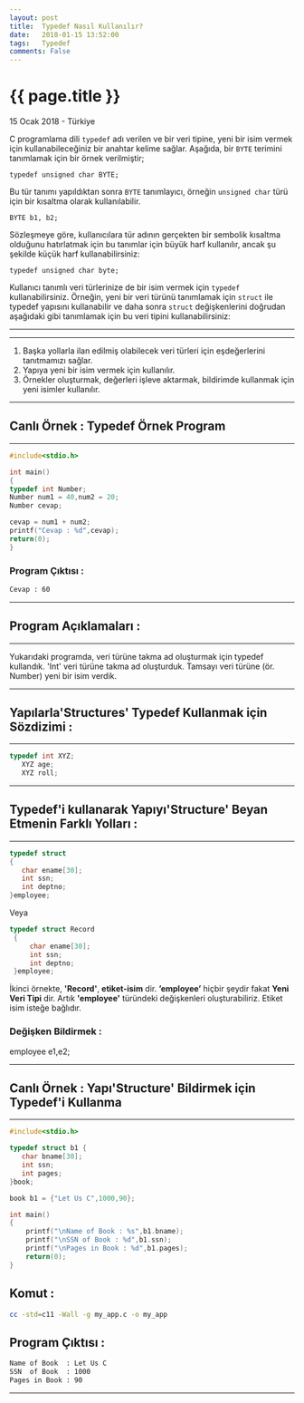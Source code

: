```yaml
---
layout: post
title:  Typedef Nasıl Kullanılır?
date:   2018-01-15 13:52:00
tags:   Typedef
comments: False
---
```


{{ page.title }}
================

<p class="meta">15 Ocak 2018 - Türkiye</p>


C programlama dili ```typedef``` adı verilen ve bir veri tipine, yeni bir isim vermek için kullanabileceğiniz bir anahtar kelime sağlar. Aşağıda, bir ```BYTE``` terimini tanımlamak için bir örnek verilmiştir;

```typedef unsigned char BYTE;```

Bu tür tanımı yapıldıktan sonra ```BYTE``` tanımlayıcı, örneğin ```unsigned char``` türü için bir kısaltma olarak kullanılabilir.

```BYTE b1, b2;```

Sözleşmeye göre, kullanıcılara tür adının gerçekten bir sembolik kısaltma olduğunu hatırlatmak için bu tanımlar için büyük harf kullanılır, ancak şu şekilde küçük harf kullanabilirsiniz:

```typedef unsigned char byte;```

Kullanıcı tanımlı veri türlerinize de bir isim vermek için ```typedef``` kullanabilirsiniz. Örneğin, yeni bir veri türünü tanımlamak için ```struct``` ile typedef yapısını kullanabilir ve daha sonra ```struct``` değişkenlerini doğrudan aşağıdaki gibi tanımlamak için bu veri tipini kullanabilirsiniz:

-----------------------------
* * * 
1.  Başka yollarla ilan edilmiş olabilecek veri türleri için eşdeğerlerini tanıtmamızı sağlar.
2.  Yapıya yeni bir isim vermek için kullanılır.
3.  Örnekler oluşturmak, değerleri işleve aktarmak, bildirimde kullanmak için yeni isimler kullanılır.
* * * 

Canlı Örnek : Typedef Örnek Program
-------------------------------------
* * * 

~~~c
#include<stdio.h>

int main() 
{
typedef int Number;
Number num1 = 40,num2 = 20;
Number cevap;

cevap = num1 + num2;
printf("Cevap : %d",cevap);
return(0);
}
~~~

### Program Çıktısı :

~~~bash
Cevap : 60
~~~
* * * 

Program Açıklamaları :
------------------------
* * * 

Yukarıdaki programda, veri türüne takma ad oluşturmak için typedef kullandık. 'Int' veri türüne takma ad oluşturduk. Tamsayı veri türüne (ör. Number) yeni bir isim verdik.

* * *

Yapılarla'Structures' Typedef Kullanmak için Sözdizimi  :
---------------------------------------
* * *
~~~c
typedef int XYZ; 
   XYZ age;
   XYZ roll;
~~~
* * *

Typedef'i kullanarak Yapıyı'Structure' Beyan Etmenin Farklı Yolları :
-----------------------------------------------------
* * * 

~~~c
typedef struct
{
   char ename[30];
   int ssn;
   int deptno;
}employee;
~~~

Veya

~~~c
typedef struct Record
 {
     char ename[30];
     int ssn;
     int deptno;
 }employee;
~~~

İkinci örnekte, **'Record'**, **etiket-isim** dir. **’employee’** hiçbir şeydir fakat **Yeni Veri Tipi** dir. Artık **'employee'**  türündeki değişkenleri oluşturabiliriz. Etiket isim isteğe bağlıdır.

### Değişken Bildirmek :

employee e1,e2;

* * * 

Canlı Örnek : Yapı'Structure' Bildirmek için Typedef'i Kullanma 
----------------------------------------------------
* * * 

~~~c
#include<stdio.h>

typedef struct b1 {
   char bname[30];
   int ssn;
   int pages;
}book;

book b1 = {"Let Us C",1000,90};

int main() 
{
    printf("\nName of Book : %s",b1.bname);
    printf("\nSSN of Book : %d",b1.ssn);
    printf("\nPages in Book : %d",b1.pages);
    return(0);
}

~~~

Komut : 
--------
~~~bash
cc -std=c11 -Wall -g my_app.c -o my_app
~~~

Program Çıktısı :
--------

~~~bash
Name of Book  : Let Us C
SSN  of Book  : 1000
Pages in Book : 90
~~~

* * *

